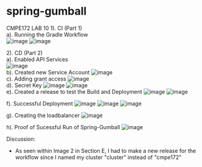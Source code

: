 # spring-gumball
CMPE172 LAB 10
1). CI (Part 1) <br />
a). Running the Gradle Workflow <br />
![image](https://github.com/Kar-Sha/spring-gumball/assets/76408122/8ab78f27-4c76-4bff-b42e-de124f18fe06)
![image](https://github.com/Kar-Sha/spring-gumball/assets/76408122/5e728942-c4e0-40f1-9340-4ab7597ebd4a)

2). CD (Part 2) <br />
a). Enabled API Services <br />
![image](https://github.com/Kar-Sha/spring-gumball/assets/76408122/6f98ec27-041c-40ba-915d-bdc8a7ec8c43) <br />
b). Created new Service Account
![image](https://github.com/Kar-Sha/spring-gumball/assets/76408122/892ed852-3734-47d7-b64b-38842f3bb87b) <br />
c). Adding grant access
![image](https://github.com/Kar-Sha/spring-gumball/assets/76408122/b5e8f025-16a0-4dd3-9300-b10e741fad39) <br />
d). Secret Key
![image](https://github.com/Kar-Sha/spring-gumball/assets/76408122/4fc9423c-85e6-4c42-bc42-f3f832faef15)
![image](https://github.com/Kar-Sha/spring-gumball/assets/76408122/f51176d5-e4ee-4a42-bb78-cd70e3c3f34d) <br />
e). Created a release to test the Build and Deployment 
![image](https://github.com/Kar-Sha/spring-gumball/assets/76408122/5af7d2dd-b9e9-4c92-a485-333906a8a4eb)
![image](https://github.com/Kar-Sha/spring-gumball/assets/76408122/78200d28-73a4-4eef-988c-52dfde87ce89) <br />

f). Successful Deployment
![image](https://github.com/Kar-Sha/spring-gumball/assets/76408122/7d6e1724-b46c-4dff-8c8b-ed37da78bea2)
![image](https://github.com/Kar-Sha/spring-gumball/assets/76408122/57f29264-8911-4ef9-ac15-e226730dc636)
![image](https://github.com/Kar-Sha/spring-gumball/assets/76408122/d096196e-a973-4890-8d7b-246d0bc6e746) <br />

g). Creating the loadbalancer
![image](https://github.com/Kar-Sha/spring-gumball/assets/76408122/718cca5e-a0e8-406f-bf8b-9badc52b64a4) <br />

h). Proof of Sucessful Run of Spring-Gumball
![image](https://github.com/Kar-Sha/spring-gumball/assets/76408122/983d62ff-7f5a-47b0-952b-3ccecf0c8c53) <br />

Discussion:
- As seen within Image 2 in Section E, I had to make a new release for the workflow since I named my cluster "cluster" instead of "cmpe172" 
